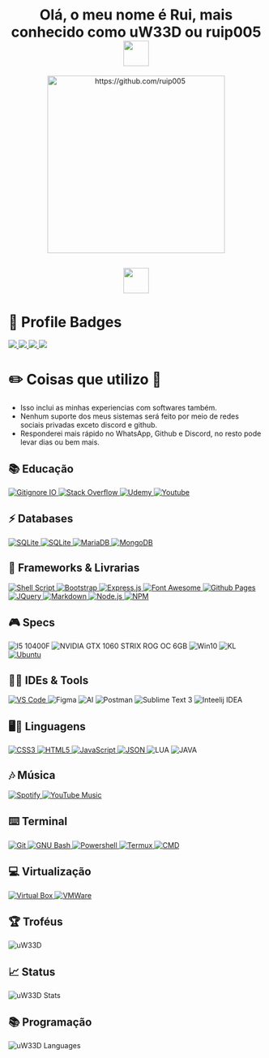 <h1 align="center">
	Olá, o meu nome é Rui, mais conhecido como uW33D ou ruip005
	<img src="https://media.giphy.com/media/mGcNjsfWAjY5AEZNw6/giphy.gif" width="50"/>
</h1>
<p align="center">
    <img src="https://media.giphy.com/media/zQQBpOzpGQxAqutlLz/giphy-downsized-large.gif" width="350" height="350" alt="https://github.com/ruip005"/>
</p>
<h2 align="center">
	<img src="https://media.tenor.com/akBy6qWGjs4AAAAi/peach-cat-mochi-peach-cat.gif" width="50"/>
</h2>

# 📛 Profile Badges

<p>
    <a href="https://img.shields.io">
        <img src="https://img.shields.io/github/followers/ruip005.svg?style=social&label=Follow&maxAge=2592000"/>
    </a>
    <a href="https://hits.seeyoufarm.com">
        <img src="https://hits.seeyoufarm.com/api/count/incr/badge.svg?url=https%3A%2F%2Fgithub.com%2Fruip005%2Fmta_anticheat&count_bg=%2379C83D&title_bg=%23555555&icon=&icon_color=%23E7E7E7&title=hits&edge_flat=false"/>
    </a>
    <a href="https://img.shields.io">
        <img src="https://img.shields.io/github/last-commit/ruip005/mta_anticheat.svg"/>
    </a>
    <a href="https://github.com/ruip005">
        <img src="https://img.shields.io/badge/Ask%20me-anything-1abc9c.svg"/>
    </a>
</p>

# ✏️ Coisas que utilizo 📜

- Isso inclui as minhas experiencias com softwares também.
- Nenhum suporte dos meus sistemas será feito por meio de redes sociais privadas exceto discord e github.
- Responderei mais rápido no WhatsApp, Github e Discord, no resto pode levar dias ou bem mais.

## 📚 Educação

<p>
    <a href="https://www.gitignore.io">
        <img alt="Gitignore IO" src="https://img.shields.io/badge/Gitignore.io-204ECF?logo=gitignoredotio&logoColor=white&style=for-the-badge"/>
    </a>
    <a href="https://stackoverflow.com/">
        <img alt="Stack Overflow" src="https://img.shields.io/badge/Stack%20Overflow-F58025?style=for-the-badge&logo=Stack%20Overflow&logoColor=white"/>
    </a>
    <a href="https://www.udemy.com">
        <img alt="Udemy" src="https://img.shields.io/badge/Udemy-A435F0?style=for-the-badge&logo=Udemy&logoColor=white"/>
    </a>
    <a href="https://youtube.com">
        <img alt="Youtube" src="https://img.shields.io/badge/YouTube-FF0000?style=for-the-badge&logo=YouTube&logoColor=white"/>
    </a>
</p>

## ⚡ Databases

<p>
    <a href="https://www.sqlite.org/index.html">
        <img alt="SQLite" src="https://img.shields.io/badge/SQLite-07405E?logo=sqlite&logoColor=white&style=for-the-badge"/>
    </a>
    <a href="https://www.mysql.com">
        <img alt="SQLite" src="https://img.shields.io/badge/MySQL-005C84?style=for-the-badge&logo=mysql&logoColor=white"/>
    </a>
    <a href="https://mariadb.org/">
        <img alt="MariaDB" src="https://img.shields.io/badge/MariaDB-003545?style=for-the-badge&logo=mariadb&logoColor=white"/>
    </a>
    <a href="www.mongodb.com">
        <img alt="MongoDB" src="https://img.shields.io/badge/MongoDB-47A248?style=for-the-badge&logo=MongoDB&logoColor=white"/>
    </a>
</p>

## 🚀 Frameworks & Livrarias

<p>
    <a href="https://www.gnu.org/s/bash/manual/html_node/Shell-Scripts.html">
        <img alt="Shell Script" src="https://img.shields.io/badge/Shell_Script-121011?logo=gnu-bash&logoColor=white&style=for-the-badge"/>
    </a>
    <a href="https://getbootstrap.com">
        <img alt="Bootstrap" src="https://img.shields.io/badge/Bootstrap-563D7C?logo=bootstrap&logoColor=white&style=for-the-badge"/>
    </a>
    <a href="https://expressjs.com">
        <img alt="Express.js" src="https://img.shields.io/badge/Express.js-000000?logo=express&logoColor=white&style=for-the-badge"/>
    </a>
    <a href="https://fontawesome.com">
        <img alt="Font Awesome" src="https://img.shields.io/badge/Font_Awesome-339AF0?logo=fontawesome&logoColor=white&style=for-the-badge"/>
    </a>
    <a href="https://pages.github.com">
        <img alt="Github Pages" src="https://img.shields.io/badge/Github%20Pages-222222?logo=GitHub%20Pages&logoColor=white&style=for-the-badge"/>
    </a>
    <a href="https://jquery.com">
        <img alt="JQuery" src="https://img.shields.io/badge/jQuery-0769AD?logo=jquery&logoColor=white&style=for-the-badge"/>
    </a>
    <a href="https://www.markdownguide.org">
        <img alt="Markdown" src="https://img.shields.io/badge/Markdown-000000?logo=markdown&logoColor=white&style=for-the-badge"/>
    </a>
    <a href="https://nodejs.org">
        <img alt="Node.js" src="https://img.shields.io/badge/Node.js-339933?logo=nodedotjs&logoColor=white&style=for-the-badge"/>
    </a>
    <a href="https://www.npmjs.com">
        <img alt="NPM" src="https://img.shields.io/badge/NPM-CB3837?logo=npm&logoColor=white&style=for-the-badge"/>
    </a>
</p>

## 🎮 Specs

<p>
    <a >
        <img alt="I5 10400F" src="https://img.shields.io/badge/Intel-Core_i5_10400F-0071C5?style=for-the-badge&logo=intel&logoColor=white"/>
    </a>
    <a >
        <img alt="NVIDIA GTX 1060 STRIX ROG OC 6GB" src="https://img.shields.io/badge/NVIDIA-GTX1060%20strix%20rog%20oc-76B900?style=for-the-badge&logo=nvidia&logoColor=white"/>
    </a>
    <a >
        <img alt="Win10" src="https://img.shields.io/badge/WINDOWS_10_HOME-0078D6?style=for-the-badge&logo=windows&logoColor=white"/>
    </a>
    <a >
        <img alt="KL" src="https://img.shields.io/badge/Kali_Linux-557C94?style=for-the-badge&logo=kali-linux&logoColor=white"/>
    </a>
    <a href="https://help.ubuntu.com/community/Installation/MinimalCD">
        <img alt="Ubuntu" src="https://img.shields.io/badge/Ubuntu-E95420?logo=ubuntu&logoColor=white&style=for-the-badge"/>
    </a>
</p>

## 👩‍💻 IDEs & Tools

<p>
    <a href="https://code.visualstudio.com">
        <img alt="VS Code" src="https://img.shields.io/badge/Visual_Studio_Code-0078D4?logo=visual%20studio%20code&logoColor=white&style=for-the-badge"/>
    </a>
    <a>
        <img alt="Figma" src="https://img.shields.io/badge/Figma-000000?logo=figma&logoColor=fff&style=for-the-badge"/>
    </a>
    <a>
        <img alt="AI" src="https://img.shields.io/badge/Adobe%20Illustrator-FF9A00?logo=adobeillustrator&logoColor=fff&style=for-the-badge"/>
    </a>
    <a>
        <img alt="Postman" src="https://img.shields.io/badge/Postman-FF6C37?style=for-the-badge&logo=postman&logoColor=white"/>
    </a>
    <a>
        <img alt="Sublime Text 3" src="https://img.shields.io/badge/sublime_text-%23575757.svg?&style=for-the-badge&logo=sublime-text&logoColor=important"/>
    </a>
    <a>
        <img alt="Inteelij IDEA" src="https://img.shields.io/badge/IntelliJ_IDEA-000000.svg?style=for-the-badge&logo=intellij-idea&logoColor=white"/>
    </a>
</p>

## 🖥👤 Linguagens

<p>
    <a href="https://developer.mozilla.org/pt-BR/docs/Web/CSS">
        <img alt="CSS3" src="https://img.shields.io/badge/CSS3-1572B6?logo=css3&logoColor=white&style=for-the-badge"/>
    </a>
    <a href="https://developer.mozilla.org/en-US/docs/Glossary/HTML5">
        <img alt="HTML5" src="https://img.shields.io/badge/HTML5-E34F26?logo=html5&logoColor=white&style=for-the-badge"/>
    </a>
    <a href="https://developer.mozilla.org/pt-BR/docs/Web/JavaScript">
        <img alt="JavaScript" src="https://img.shields.io/badge/JavaScript-323330?logo=javascript&logoColor=F7DF1E&style=for-the-badge"/>
    </a>
    <a href="https://www.json.org">
        <img alt="JSON" src="https://img.shields.io/badge/JSON-5E5C5C?logo=json&logoColor=white&style=for-the-badge"/>
    </a>
    <a>
        <img alt="LUA" src="https://img.shields.io/badge/Lua-2C2D72?style=for-the-badge&logo=lua&logoColor=white"/>
    </a>
    <a>
        <img alt="JAVA" src="https://img.shields.io/badge/Java-ED8B00?style=for-the-badge&logo=openjdk&logoColor=white"/>
    </a>
</p>

## 🎶 Música

<p>
    <a href="https://open.spotify.com/user/ruip005_pt">
        <img alt="Spotify" src="https://img.shields.io/badge/Spotify-1ED760?&logo=spotify&logoColor=white&style=for-the-badge"/>
    </a>
    <a href="https://www.youtube.com/@RUIPuW33D">
        <img alt="YouTube Music" src="https://img.shields.io/badge/YouTube_Music-FF0000?logo=youtube-music&logoColor=white&style=for-the-badge"/>
    </a>
</p>

## ⌨️ Terminal

<p>
    <a href="https://git-scm.com/downloads">
        <img alt="Git" src="https://img.shields.io/badge/GIT-E44C30?logo=git&logoColor=white&style=for-the-badge"/>
    </a>
    <a href="https://www.gnu.org/software/bash">
        <img alt="GNU Bash" src="https://img.shields.io/badge/GNU%20Bash-4EAA25?logo=GNU%20Bash&logoColor=white&style=for-the-badge"/>
    </a>
    <a href="https://learn.microsoft.com/pt-br/powershell/scripting/overview">
        <img alt="Powershell" src="https://img.shields.io/badge/Powershell-5391FE?logo=powershell&logoColor=white&style=for-the-badge"/>
    </a>
    <a href="https://termux.dev">
        <img alt="Termux" src="https://img.shields.io/badge/Termux-000000?logo=hyper&logoColor=white&style=for-the-badge"/>
    </a>
    <a href="https://learn.microsoft.com/pt-br/windows-server/administration/windows-commands/cmd">
        <img alt="CMD" src="https://img.shields.io/badge/Windows%20Terminal-4D4D4D?logo=windows%20terminal&logoColor=white&style=for-the-badge"/>
    </a>
</p>

## 💻 Virtualização

<p>
    <a href="https://www.virtualbox.org">
        <img alt="Virtual Box" src="https://img.shields.io/badge/VirtualBox-21416b?logo=VirtualBox&logoColor=white&style=for-the-badge"/>
    </a>
    <a href="https://www.vmware.com">
        <img alt="VMWare" src="https://img.shields.io/badge/VMware-231f20?logo=VMware&logoColor=white&style=for-the-badge"/>
    </a>
</p>


## 🏆 Troféus

<img src="https://github-profile-trophy.vercel.app/?username=ruip005" alt="uW33D" />

## 📈 Status

<img alt="uW33D Stats" src="https://github-readme-stats.vercel.app/api?username=ruip005&theme=github_dark&show_icons=true&bg_color=1F222E&title_color=F85D7F&icon_color=F8D866&count_private=true"/>

## 📚 Programação

<img alt="uW33D Languages" src="https://github-readme-stats.vercel.app/api/top-langs/?username=ruip005&layout=compact&theme=github_dark&bg_color=1F222E&title_color=F85D7F&icon_color=F8D866"/>
